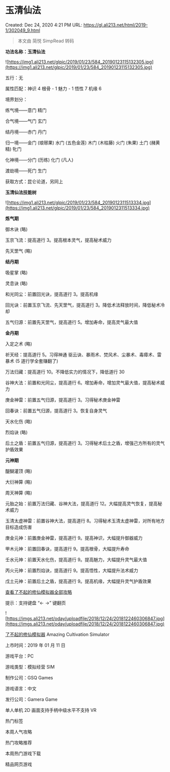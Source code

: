 # 玉清仙法

Created: Dec 24, 2020 4:21 PM
URL: https://gl.ali213.net/html/2019-1/302049_9.html

> 本文由 简悦 SimpRead 转码

**功法名称：玉清仙法**

![https://img1.ali213.net/glpic/2019/01/23/584_20190123115132305.jpg](https://img1.ali213.net/glpic/2019/01/23/584_20190123115132305.jpg)

五行：无

属性匹配：神识 4 根骨 - 1 魅力 - 1 悟性 7 机缘 6

境界划分：

练气境——意门 精门

合气境——气门 玄门

结丹境——赤门 丹门

归一境——金门 (琅琊果) 水门 (五色金莲) 木门 (木枯藤) 火门 (朱果) 土门 (赭黄精) 牝门

化神境——分门 (历练) 化门 (凡人)

渡劫境——死门 生门

获取方式：昆仑论道，另同上

**玉清仙法技能树**

![https://img1.ali213.net/glpic/2019/01/23/584_2019012311513334.jpg](https://img1.ali213.net/glpic/2019/01/23/584_2019012311513334.jpg)

**炼气期**

御木诀 (略)

玉京飞流：提高道行 3。提高根本灵气，提高秘术威力

先天罡气 (略)

**结丹期**

吸星掌 (略)

灵息诀 (略)

和光同尘：前置回光诀，提高道行 3。提高机缘

回光诀：前置玉京飞流、先天罡气，提高道行 3。降低术法释放时间，降低秘术冷却

五气归源：前置先天罡气，提高道行 5。增加寿命，提高灵气最大值

**金丹期**

入定之术 (略)

祈天经：提高道行 5。习得神通 驱云诀、暴雨术、焚风术、尘暴术、毒瘴术、雷暴术 (5 道行学全套赚翻了)

万法归藏：提高道行 10。不降低实力的情况下，降低道行 30

谷神大法：前置和光同尘，提高道行 6。增加寿命，增加灵气最大值，提高秘术威力

庚金神雷：前置五气归源，提高道行 3。习得秘术庚金神雷

回春诀：前置五气归源，提高道行 3。恢复自身灵气

天水化伤 (略)

烈焰诀 (略)

后土之盾：前置五气归源，提高道行 3。习得秘术后土之盾，增强己方所有的灵气护盾效果

**元神期**

醍醐灌顶 (略)

大衍神算 (略)

周天神算 (略)

元胎之始：前置万法归藏、谷神大法，提高道行 12。大幅提高灵气恢复，提高秘术威力

玉清太虚神雷：前置谷神大法，提高道行 8。习得秘术玉清太虚神雷，对所有地方目标造成伤害

庚金元神：前置庚金神雷，提高道行 9。提高神识，大幅提升御器威力

甲木元神：前置回春诀，提高道行 9。提高根骨，大幅提升寿命

壬水元神：前置天水化伤，提高道行 9。提高魅力，大幅提升灵气最大值

丙火元神：前置烈焰诀，提高道行 9。提高悟性，大幅提升法术威力

戊土元神：前置后土之盾，提高道行 9。提高机缘，大幅提升灵气护盾效果

[查看了不起的修仙模拟器全部攻略](https://gl.ali213.net/z/37691/)

提示：支持键盘 “← →” 键翻页

![https://imgs.ali213.net/oday/uploadfile/2018/12/24/2018122460306847.jpg](https://imgs.ali213.net/oday/uploadfile/2018/12/24/2018122460306847.jpg)

[了不起的修仙模拟器](https://www.ali213.net/zt/gsq/) Amazing Cultivation Simulator

上市时间：2019 年 01 月 11 日

游戏平台：PC

游戏类型：模拟经营 SIM

制作公司：GSQ Games

游戏语言：中文

发行公司：Gamera Game

单人单机 2D 画面支持手柄中级水平不支持 VR

热门标签

本周人气攻略

热门攻略推荐

本周热门游戏下载

精品网页游戏